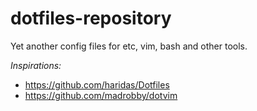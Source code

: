 # dotfiles-repository #

Yet another config files for etc, vim, bash and other tools.

*Inspirations:*

- https://github.com/haridas/Dotfiles
- https://github.com/madrobby/dotvim
